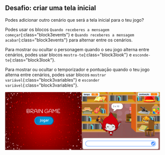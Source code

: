 ## Desafio: criar uma tela inicial

Podes adicionar outro cenário que será a tela inicial para o teu jogo?

Podes usar os blocos `Quando receberes a mensagem começar`{:class="block3events"} e `Quando receberes a mensagem acabar`{:class="block3events"} para alternar entre os cenários.

Para mostrar ou ocultar o personagem quando o seu jogo alterna entre cenários, podes usar blocos `mostra-te`{:class="block3look"} e `esconde-te`{:class="block3look"}.

Para mostrar ou ocultar o temporizador e pontuaçāo quando o teu jogo alterna entre cenários, podes usar blocos `mostrar variável`{:class="block3variables"} e `esconder variável`{:class="block3variables"}.

![Ecrã inicial](images/brain-startscreen.png)